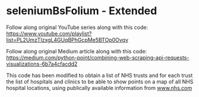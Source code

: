 # seleniumBsFolium - Extended

Follow along original YouTube series along with this code:
https://www.youtube.com/playlist?list=PL2UmzTIzxgL4GUqBPhGcpMe5BTOp0Ovqv

Follow along original Medium article along with this code:
https://medium.com/python-point/combining-web-scraping-api-requests-visualizations-6b7a4cfacdd2

This code has been modified to obtain a list of NHS trusts and for each trust the list of hospitals and clinics
to be able to show points on a map of all NHS hospital locations, using publically available information
from www.nhs.com